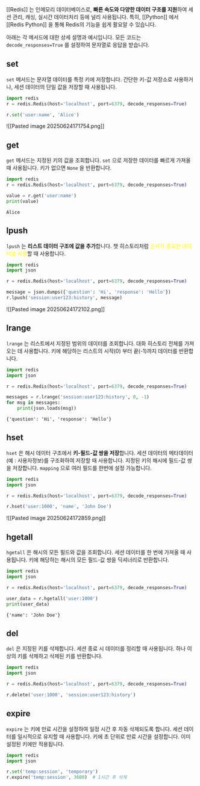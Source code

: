 
[[Redis]] 는 인메모리 데이터베이스로, **빠른 속도와 다양한 데이터 구조를 지원**하여 세션 관리, 캐싱, 실시간 데이터처리 등에 널리 사용됩니다. 특히, [[Python]] 에서 [[Redis Python]] 을 통해 Redis의 기능을 쉽게 활요알 수 있습니다.

아래는 각 메서드에 대한 상세 설명과 예시입니다. 모든 코드는 `decode_responses=True` 를 설정하여 문자열로 응답을 받습니다.

## set

`set` 메서드는 문자열 데이터를 특정 키에 저장합니다. 간단한 키-값 저장소로 사용하거나, 세션 데이터의 단일 값을 저장할 때 사용됩니다.

```python
import redis
r = redis.Redis(host='localhost', port=6379, decode_responses=True)

r.set('user:name', 'Alice')
```

![[Pasted image 20250624171754.png]]

## get

`get` 메서드는 지정된 키의 값을 조회합니다. `set` 으로 저장한 데이터를 빠르게 가져올 때 사용됩니다.
키가 없으면 `None` 을 반환합니다.

```python
import redis
r = redis.Redis(host='localhost', port=6379, decode_responses=True)

value = r.get('user:name')
print(value)
```

```
Alice
```

## lpush

`lpush` 는 **리스트 데이터 구조에 값을 추가**합니다. 챗 히스토리처럼 <font color="#ffff00">순서가 중요한 데이터를 저장</font>할 때 사용합니다. 

```python
import redis
import json

r = redis.Redis(host='localhost', port=6379, decode_responses=True)

message = json.dumps({'question': 'Hi', 'response': 'Hello'})
r.lpush('session:user123:history', message)
```

![[Pasted image 20250624172102.png]]

## lrange

`lrange` 는 리스트에서 지정된 범위의 데이터를 조회합니다. 대화 히스토리 전체를 가져오는 데 사용합니다.
키에 해당하는 리스트의 시작(0) 부터 끝(-1)까지 데이터를 반환합니다.

```python
import redis
import json

r = redis.Redis(host='localhost', port=6379, decode_responses=True)

messages = r.lrange('session:user123:history', 0, -1)
for msg in messages:
    print(json.loads(msg))
```

```
{'question': 'Hi', 'response': 'Hello'}
```


## hset

`hset` 은 해시 데이터 구조에서 **키-필드-값 쌍을 저장**합니다. 세션 데이터의 메타데이터(예 : 사용자정보)를 구조화하여 저장할 때 사용합니다.
지정된 키의 해시에 필드-값 쌍을 저장합니다. `mapping` 으로 여러 필드를 한번에 설정 가능합니다.

```python
import redis
import json

r = redis.Redis(host='localhost', port=6379, decode_responses=True)

r.hset('user:1000', 'name', 'John Doe')
```

![[Pasted image 20250624172859.png]]

## hgetall

`hgetall` 은 해시의 모든 필드와 값을 조회합니다. 세션 데이터를 한 번에 가져올 때 사용됩니다.
키에 해당하는 해시의 모든 필드-값 쌍을 딕셔너리로 반환합니다.

```python
import redis
import json

r = redis.Redis(host='localhost', port=6379, decode_responses=True)

user_data = r.hgetall('user:1000')
print(user_data)
```

```
{'name': 'John Doe'}
```

## del

`del` 은 지정된 키를 삭제합니다. 세션 종료 시 데이터를 정리할 때 사용됩니다.
하나 이상의 키를 삭제하고 삭제된 키를 반환합니다.

```python
import redis
import json

r = redis.Redis(host='localhost', port=6379, decode_responses=True)

r.delete('user:1000', 'session:user123:history')
```

## expire

`expire` 는 키에 만료 시간을 설정하여 일정 시간 후 자동 삭제되도록 합니다. 세션 데이터를 일시적으로 유지할 때 사용합니다.
키에 초 단위로 만료 시간을 설정합니다. 이미 설정된 키에만 적용됩니다.

```python
import redis
import json

r.set('temp:session', 'temporary')
r.expire('temp:session', 3600)  # 1시간 후 삭제
```

